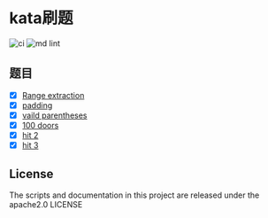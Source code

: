 # kata刷题

![ci](https://github.com/63isOK/kata/workflows/ci-test/badge.svg)
![md lint](https://github.com/63isOK/kata/workflows/md-lint/badge.svg)

## 题目

- [x] [Range extraction](/codewars/range.extraction/README.md)
- [x] [padding](/codewars/padding/README.md)
- [x] [vaild parentheses](/codewars/parentheses/README.md)
- [x] [100 doors](/codewars/100doors/README.md)
- [x] [hit 2](/leecode/hit2/README.md)
- [x] [hit 3](/leecode/hit3/README.md)

## License

The scripts and documentation in this project are released under the  apache2.0 LICENSE
